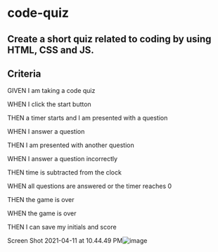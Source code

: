 # code-quiz

## Create a short quiz related to coding by using HTML, CSS and JS.

## Criteria
GIVEN I am taking a code quiz

WHEN I click the start button

THEN a timer starts and I am presented with a question

WHEN I answer a question

THEN I am presented with another question

WHEN I answer a question incorrectly

THEN time is subtracted from the clock

WHEN all questions are answered or the timer reaches 0

THEN the game is over

WHEN the game is over

THEN I can save my initials and score


Screen Shot 2021-04-11 at 10.44.49 PM![image](https://user-images.githubusercontent.com/79611681/114341712-a33a6b80-9b17-11eb-9b02-0c16a1b0668c.png)

